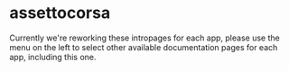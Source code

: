 # assettocorsa

Currently we're reworking these intropages for each app, please use the menu on the left to select other available documentation pages for each app, including this one.
